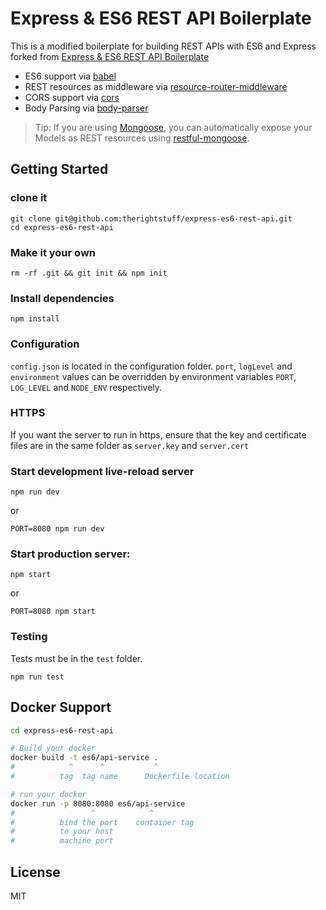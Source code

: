 Express & ES6 REST API Boilerplate
==================================

This is a modified boilerplate for building REST APIs with ES6 and Express forked from [Express & ES6 REST API Boilerplate](https://github.com/developit/express-es6-rest-api)

- ES6 support via [babel](https://babeljs.io)
- REST resources as middleware via [resource-router-middleware](https://github.com/developit/resource-router-middleware)
- CORS support via [cors](https://github.com/troygoode/node-cors)
- Body Parsing via [body-parser](https://github.com/expressjs/body-parser)

> Tip: If you are using [Mongoose](https://github.com/Automattic/mongoose), you can automatically expose your Models as REST resources using [restful-mongoose](https://git.io/restful-mongoose).


Getting Started
---------------

### clone it
```
git clone git@github.com:therightstuff/express-es6-rest-api.git
cd express-es6-rest-api
```

### Make it your own
```
rm -rf .git && git init && npm init
```

### Install dependencies
```
npm install
```

### Configuration
`config.json` is located in the configuration folder. `port`, `logLevel` and `environment` values can be overridden by environment variables `PORT`, `LOG_LEVEL` and `NODE_ENV` respectively.

### HTTPS
If you want the server to run in https, ensure that the key and certificate files are in the same folder as `server.key` and `server.cert`

### Start development live-reload server
```
npm run dev
```
or
```
PORT=8080 npm run dev
```

### Start production server:
```
npm start
```
or
```
PORT=8080 npm start
```

### Testing
Tests must be in the `test` folder.

```
npm run test
```

Docker Support
------
```sh
cd express-es6-rest-api

# Build your docker
docker build -t es6/api-service .
#            ^      ^           ^
#          tag  tag name      Dockerfile location

# run your docker
docker run -p 8080:8080 es6/api-service
#                 ^            ^
#          bind the port    container tag
#          to your host
#          machine port   

```

License
-------

MIT
